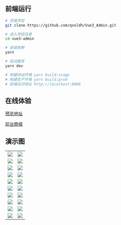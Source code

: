 ## 前端运行

```bash
# 克隆项目
git clone https://github.com/qxnldh/Vue3_Admin.git

# 进入项目目录
cd vue3-admin

# 安装依赖
yarn

# 启动服务
yarn dev

# 构建测试环境 yarn build:stage
# 构建生产环境 yarn build:prod
# 前端访问地址 http://localhost:8080
```

## 在线体验

[预览地址](http://159.75.19.17:81)

[前台商城](https://github.com/qxnldh/Vue3_Mall)

## 演示图

<table>
    <tr>
        <td><img src="https://img.gejiba.com/images/2341a1b3b416930f02a90544d8720178.png"/></td>
        <td><img src="https://img.gejiba.com/images/468e5f28c913ee2f5dcff2f02d176036.png"/></td>
    </tr>
    <tr>
        <td><img src="https://img.gejiba.com/images/0921fbd8b677448c0d9c226747673f12.png"/></td>
        <td><img src="https://img.gejiba.com/images/149d1d80a08afd9327bcca3e274fdfef.png"/></td>
    </tr>
    <tr>
        <td><img src="https://img.gejiba.com/images/5fe00e36ad986cbe53c7e6895d0f5f36.png"/></td>
        <td><img src="https://img.gejiba.com/images/4b2e583143f45f967d29f75afa232b0f.png"/></td>
    </tr>
	<tr>
        <td><img src="https://img.gejiba.com/images/4665eadfdeb72640571b0e45fe22b0de.png"/></td>
        <td><img src="https://img.gejiba.com/images/29b86744f13b57edb07f84f2214283bc.png"/></td>
    </tr>	 
    <tr>
        <td><img src="https://img.gejiba.com/images/f8d23ec92f2ed25fc2552987730caa80.png"/></td>
        <td><img src="https://img.gejiba.com/images/7e4750cf02fa6f1d7df7b81f48fa2791.png"/></td>
    </tr>
	<tr>
        <td><img src="https://img.gejiba.com/images/9604a7bca5a09d5242a5f2f4f74a4112.png"/></td>
        <td><img src="https://img.gejiba.com/images/4608128429e8da03d3078499566e44e3.png"/></td>
    </tr>
	<tr>
        <td><img src="https://img.gejiba.com/images/e9fa8248c75d7f1c058275dbfe4b94fb.png"/></td>
        <td><img src="https://img.gejiba.com/images/2c3982aa7101d47bf70bb9bac96eaa32.png"/></td>
    </tr>
    <tr>
        <td><img src="https://img.gejiba.com/images/5d80f5e267dfa85605ad65e1609fe5bc.png"/></td>
        <td><img src="https://img.gejiba.com/images/21a7f5d83237898c0ea1d1c9f2ac73fd.png"/></td>
    </tr>
    <tr>
        <td><img src="https://img.gejiba.com/images/38f56d48b278da7d8cd4fc369b879658.png"/></td>
        <td><img src="https://img.gejiba.com/images/4fa8e3990625d14ab2a817259a03cf37.png"/></td>
    </tr>
    <tr>
        <td><img src="https://img.gejiba.com/images/98f991f0c2ca686b9cd64093f031f6f4.png"/></td>
        <td><img src="https://img.gejiba.com/images/0be58307261768326c1561bc54cbda62.png"/></td>
    </tr>
</table>
